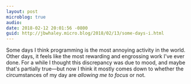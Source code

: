 ```yaml
---
layout: post
microblog: true
audio: 
date: 2018-02-12 20:01:56 -0800
guid: http://jbwhaley.micro.blog/2018/02/13/some-days-i.html
---
```

Some days I think programming is the most annoying activity in the world. Other days, it feels like the most rewarding and engrossing work I've ever done. For a while I thought this discrepancy was due to mood, and maybe that's partially true—but now I think it mostly comes down to whether the circumstances of my day are *allowing me to focus* or not.
